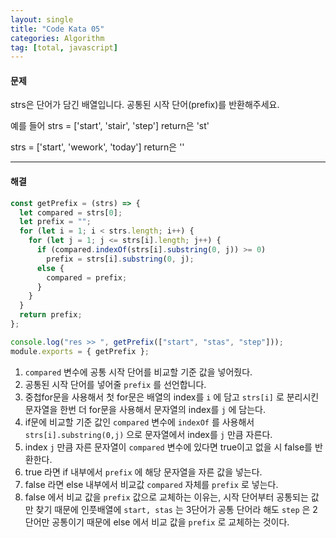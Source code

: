 ```yaml
---
layout: single
title: "Code Kata 05"
categories: Algorithm
tag: [total, javascript]
---
```


#### 문제

strs은 단어가 담긴 배열입니다. 공통된 시작 단어(prefix)를 반환해주세요.

예를 들어 strs = ['start', 'stair', 'step'] return은 'st'

strs = ['start', 'wework', 'today'] return은 ''

---

#### 해결

```js
const getPrefix = (strs) => {
  let compared = strs[0];
  let prefix = "";
  for (let i = 1; i < strs.length; i++) {
    for (let j = 1; j <= strs[i].length; j++) {
      if (compared.indexOf(strs[i].substring(0, j)) >= 0)
        prefix = strs[i].substring(0, j);
      else {
        compared = prefix;
      }
    }
  }
  return prefix;
};

console.log("res >> ", getPrefix(["start", "stas", "step"]));
module.exports = { getPrefix };
```

1. `compared` 변수에 공통 시작 단어를 비교할 기준 값을 넣어줬다.
2. 공통된 시작 단어를 넣어줄 `prefix` 를 선언합니다.
3. 중첩for문을 사용해서 첫 for문은 배열의 index를 `i` 에 담고 `strs[i]` 로 분리시킨 문자열을 한번 더 for문을 사용해서 문자열의 index를 `j` 에 담는다.
4. if문에 비교할 기준 값인 `compared` 변수에 `indexOf` 를 사용해서 `strs[i].substring(0,j)` 으로 문자열에서 index를 `j` 만큼 자른다.
5. index `j` 만큼 자른 문자열이 `compared` 변수에 있다면 true이고 없을 시 false를 반환한다.
6. true 라면 if 내부에서 `prefix` 에 해당 문자열을 자른 값을 넣는다.
7. false 라면 else 내부에서 비교값 `compared` 자체를 `prefix` 로 넣는다.
8. false 에서 비교 값을 `prefix` 값으로 교체하는 이유는, 시작 단어부터 공통되는 값만 찾기 때문에 인풋배열에 `start, stas` 는 3단어가 공통 단어라 해도 `step` 은 2단어만 공통이기 때문에 else 에서 비교 값을 `prefix` 로 교체하는 것이다.
